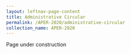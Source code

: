 ```yaml
---
layout: leftnav-page-content
title: Administrative Circular
permalink: /APER-2020/administrative-circular
collection_name: APER-2020
---
```


Page under construction


